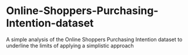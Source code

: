 # Online-Shoppers-Purchasing-Intention-dataset
A simple analysis of the Online Shoppers Purchasing Intention dataset to underline the limits of applying a simplistic approach
